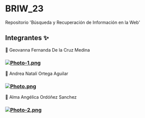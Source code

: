 # BRIW_23
Repositorio 'Búsqueda y Recuperación de Información en la Web'

## Integrantes ✨

🌟  Geovanna Fernanda De la Cruz Medina
### [![Photo-1.png](https://i.postimg.cc/MTZTy9tf/Photo-1.png)](https://postimg.cc/zLM8NSsq)

🌟  Andrea Natalí Ortega Aguilar 
### [![Photo.png](https://i.postimg.cc/28WzBpmX/Photo.png)](https://postimg.cc/4mJCrSYz)

🌟  Alma Angélica Ordóñez Sanchez
### [![Photo-2.png](https://i.postimg.cc/cJkHBQzD/Photo-2.png)](https://postimg.cc/hJxcS7cx)
